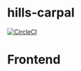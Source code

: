 # hills-carpal

[![CircleCI](https://circleci.com/gh/RHoKAustralia/hills-carpal.svg?style=svg)](https://circleci.com/gh/RHoKAustralia/hills-carpal)

# Frontend



